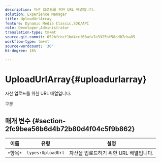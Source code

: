 ```yaml
---
description: 자산 업로드를 위한 URL 배열입니다.
solution: Experience Manager
title: UploadUrlArray
feature: Dynamic Media Classic,SDK/API
role: Developer,Administrator
translation-type: tm+mt
source-git-commit: 052bfcbcf1bd4ccf60afa7e3325bf58dd07cba85
workflow-type: tm+mt
source-wordcount: '36'
ht-degree: 16%

---
```



# UploadUrlArray{#uploadurlarray}

자산 업로드를 위한 URL 배열입니다.

구문

## 매개 변수 {#section-2fc9bea56b6d4b72b80d4f04c5f9b862}

| 이름 | 유형 | 설명 |
|---|---|---|
| `*`항목`*` | `types:UploadUrl` | 자산을 업로드하기 위한 URL 배열입니다. |

